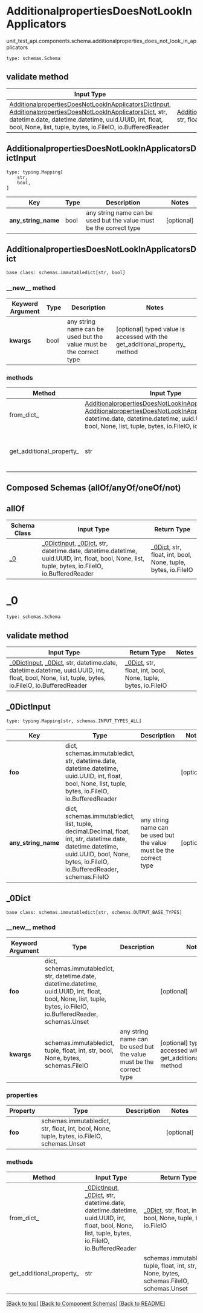# AdditionalpropertiesDoesNotLookInApplicators
unit_test_api.components.schema.additionalproperties_does_not_look_in_applicators
```
type: schemas.Schema
```

## validate method
Input Type | Return Type | Notes
------------ | ------------- | -------------
[AdditionalpropertiesDoesNotLookInApplicatorsDictInput](#additionalpropertiesdoesnotlookinapplicatorsdictinput), [AdditionalpropertiesDoesNotLookInApplicatorsDict](#additionalpropertiesdoesnotlookinapplicatorsdict), str, datetime.date, datetime.datetime, uuid.UUID, int, float, bool, None, list, tuple, bytes, io.FileIO, io.BufferedReader | [AdditionalpropertiesDoesNotLookInApplicatorsDict](#additionalpropertiesdoesnotlookinapplicatorsdict), str, float, int, bool, None, tuple, bytes, io.FileIO |

## AdditionalpropertiesDoesNotLookInApplicatorsDictInput
```
type: typing.Mapping[
    str,
    bool,
]
```
Key | Type |  Description | Notes
------------ | ------------- | ------------- | -------------
**any_string_name** | bool | any string name can be used but the value must be the correct type | [optional]

## AdditionalpropertiesDoesNotLookInApplicatorsDict
```
base class: schemas.immutabledict[str, bool]

```
### &lowbar;&lowbar;new&lowbar;&lowbar; method
Keyword Argument | Type | Description | Notes
---------------- | ---- | ----------- | -----
**kwargs** | bool | any string name can be used but the value must be the correct type | [optional] typed value is accessed with the get_additional_property_ method

### methods
Method | Input Type | Return Type | Notes
------ | ---------- | ----------- | ------
from_dict_ | [AdditionalpropertiesDoesNotLookInApplicatorsDictInput](#additionalpropertiesdoesnotlookinapplicatorsdictinput), [AdditionalpropertiesDoesNotLookInApplicatorsDict](#additionalpropertiesdoesnotlookinapplicatorsdict), str, datetime.date, datetime.datetime, uuid.UUID, int, float, bool, None, list, tuple, bytes, io.FileIO, io.BufferedReader | [AdditionalpropertiesDoesNotLookInApplicatorsDict](#additionalpropertiesdoesnotlookinapplicatorsdict), str, float, int, bool, None, tuple, bytes, io.FileIO | a constructor
get_additional_property_ | str | bool, schemas.Unset | provides type safety for additional properties

## Composed Schemas (allOf/anyOf/oneOf/not)
## allOf
Schema Class | Input Type | Return Type
------------ | ---------- | -----------
[_0](#_0) | [_0DictInput](#_0dictinput), [_0Dict](#_0dict), str, datetime.date, datetime.datetime, uuid.UUID, int, float, bool, None, list, tuple, bytes, io.FileIO, io.BufferedReader | [_0Dict](#_0dict), str, float, int, bool, None, tuple, bytes, io.FileIO

# _0
```
type: schemas.Schema
```

## validate method
Input Type | Return Type | Notes
------------ | ------------- | -------------
[_0DictInput](#_0dictinput), [_0Dict](#_0dict), str, datetime.date, datetime.datetime, uuid.UUID, int, float, bool, None, list, tuple, bytes, io.FileIO, io.BufferedReader | [_0Dict](#_0dict), str, float, int, bool, None, tuple, bytes, io.FileIO |

## _0DictInput
```
type: typing.Mapping[str, schemas.INPUT_TYPES_ALL]
```
Key | Type |  Description | Notes
------------ | ------------- | ------------- | -------------
**foo** | dict, schemas.immutabledict, str, datetime.date, datetime.datetime, uuid.UUID, int, float, bool, None, list, tuple, bytes, io.FileIO, io.BufferedReader |  | [optional]
**any_string_name** | dict, schemas.immutabledict, list, tuple, decimal.Decimal, float, int, str, datetime.date, datetime.datetime, uuid.UUID, bool, None, bytes, io.FileIO, io.BufferedReader, schemas.FileIO | any string name can be used but the value must be the correct type | [optional]

## _0Dict
```
base class: schemas.immutabledict[str, schemas.OUTPUT_BASE_TYPES]

```
### &lowbar;&lowbar;new&lowbar;&lowbar; method
Keyword Argument | Type | Description | Notes
---------------- | ---- | ----------- | -----
**foo** | dict, schemas.immutabledict, str, datetime.date, datetime.datetime, uuid.UUID, int, float, bool, None, list, tuple, bytes, io.FileIO, io.BufferedReader, schemas.Unset |  | [optional]
**kwargs** | schemas.immutabledict, tuple, float, int, str, bool, None, bytes, schemas.FileIO | any string name can be used but the value must be the correct type | [optional] typed value is accessed with the get_additional_property_ method

### properties
Property | Type | Description | Notes
-------- | ---- | ----------- | -----
**foo** | schemas.immutabledict, str, float, int, bool, None, tuple, bytes, io.FileIO, schemas.Unset |  | [optional]

### methods
Method | Input Type | Return Type | Notes
------ | ---------- | ----------- | ------
from_dict_ | [_0DictInput](#_0dictinput), [_0Dict](#_0dict), str, datetime.date, datetime.datetime, uuid.UUID, int, float, bool, None, list, tuple, bytes, io.FileIO, io.BufferedReader | [_0Dict](#_0dict), str, float, int, bool, None, tuple, bytes, io.FileIO | a constructor
get_additional_property_ | str | schemas.immutabledict, tuple, float, int, str, bool, None, bytes, schemas.FileIO, schemas.Unset | provides type safety for additional properties

[[Back to top]](#top) [[Back to Component Schemas]](../../../README.md#Component-Schemas) [[Back to README]](../../../README.md)
